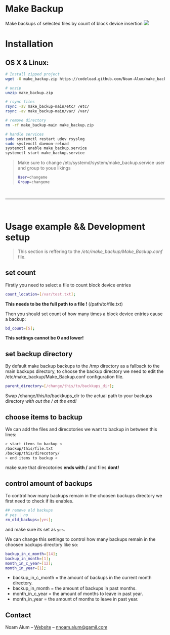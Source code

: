 # Make Backup

Make backups of selected files by count of block device insertion
![](header.png)

# Installation

## OS X & Linux:

```sh
# Install zipped project
wget -O make_backup.zip https://codeload.github.com/Noam-Alum/make_backup/zip/refs/heads/main

# unzip
unzip make_backup.zip

# rsync files
rsync -av make_backup-main/etc/ /etc/
rsync -av make_backup-main/var/ /var/

# remove directory
rm -rf make_backup-main make_backup.zip

# handle services
sudo systemctl restart udev rsyslog
sudo systemctl daemon-reload
systemctl enable make_backup.service
systemctl start make_backup.service
```
>Make sure to change /etc/systemd/system/make_backup.service user and group to youe likings
>```sh
>User=changeme
>Group=changeme
<br>
<hr>
<br>

# Usage example && Development setup
> This section is reffering to the */etc/make_backup/Make_Backup.conf* file.
## set count
Firstly you need to select a file to count block device entries
```sh
count_location=[/var/test.txt];
```
**This needs to be the full path to a file !** (/path/to/file.txt)

Then you should set count of how many times a block device entries cause a backup:
```sh
bd_count=[5];
```
**This settings cannot be 0 and lower!**

## set backup directory
By default make backup backups to the /tmp directory as a fallback to the main backups directory, to choose the backup directory we need to edit the /etc/make_backup/Make_Backup.conf configuration file.

```sh
parent_directory=[/change/this/to/backkups_dir];
```
Swap /change/this/to/backkups_dir to the actual path to your backups directory *with out the / at the end!*

## choose items to backup
We can add the files and direcotories we want to backup in between this lines:
```sh
> start items to backup <
/backup/this/file.txt
/backup/this/direcotory/
> end items to backup <
```
make sure that direcotories **ends with /** and files **dont!**

## control amount of backups
To control how many backups remain in the choosen backups directory we first need to check if its enables.
```sh
## remove old backups
# yes | no
rm_old_backups=[yes];
```
and make sure its set as ```yes```.

We can change this settings to control how many backups remain in the choosen backups directory like so:
```sh
backup_in_c_month=[14];
backup_in_month=[1];
month_in_c_year=[12];
month_in_year=[1];
```
* backup_in_c_month = the amount of backups in the current month directory.
* backup_in_month = the amount of backups in past months.
* month_in_c_year = the amount of months to leave in past year.
* month_in_year = the amount of months to leave in past year.

## Contact

Noam Alum – [Website](https://ncode.codes) – nnoam.alum@gamil.com
